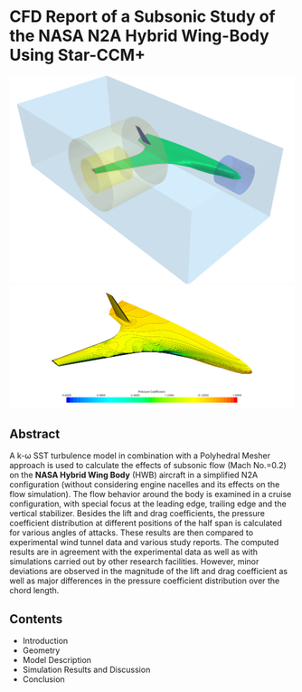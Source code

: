 # CFD Report of a Subsonic Study of the NASA N2A Hybrid Wing-Body Using Star-CCM+

![alt text](../../../assets/additional_projects/hwb_cfd_analysis/mesh_regions.png)
![alt text](../../../assets/additional_projects/hwb_cfd_analysis/12.53_iso_top.png)

## Abstract
A k-ω SST turbulence model in combination with a Polyhedral Mesher approach is used to calculate the effects of subsonic flow (Mach No.=0.2) on the **NASA Hybrid Wing Body** (HWB) aircraft in a simplified N2A configuration (without considering engine nacelles and its effects on the flow simulation). The flow behavior around the body is examined in a cruise configuration, with special focus at the leading edge, trailing edge and the vertical stabilizer. Besides the lift and drag coefficients, the pressure coefficient distribution at different positions of the half span is calculated for various angles of attacks. These results are then compared to experimental wind tunnel data and various study reports. The computed results are in agreement with the experimental data as well as with simulations carried out by other research facilities. However, minor deviations are observed in the magnitude of the lift and drag coefficient as well as major differences in the pressure coefficient distribution over the chord length.

## Contents
- Introduction
- Geometry
- Model Description
- Simulation Results and Discussion
- Conclusion
